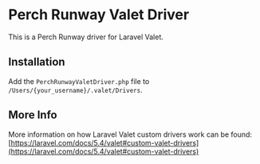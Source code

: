 # Perch Runway Valet Driver

This is a Perch Runway driver for Laravel Valet.

## Installation

Add the `PerchRunwayValetDriver.php` file to `/Users/{your_username}/.valet/Drivers`. 

## More Info

More information on how Laravel Valet custom drivers work can be found: [https://laravel.com/docs/5.4/valet#custom-valet-drivers](https://laravel.com/docs/5.4/valet#custom-valet-drivers)